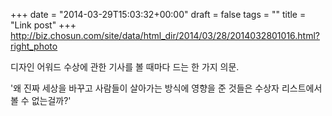 +++
date = "2014-03-29T15:03:32+00:00"
draft = false
tags = ""
title = "Link post"
+++
http://biz.chosun.com/site/data/html_dir/2014/03/28/2014032801016.html?right_photo

디자인 어워드 수상에 관한 기사를 볼 때마다 드는 한 가지 의문.

'왜 진짜 세상을 바꾸고 사람들이 살아가는 방식에 영향을 준 것들은 수상자 리스트에서 볼 수 없는걸까?'
